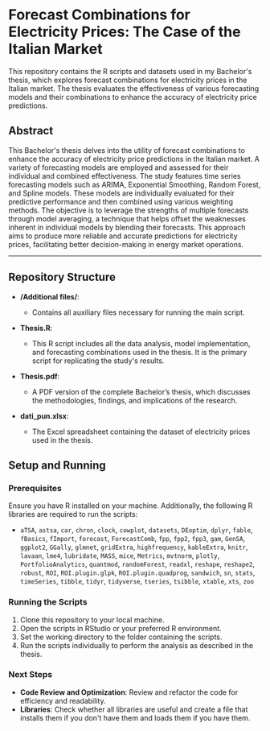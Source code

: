 # Forecast Combinations for Electricity Prices: The Case of the Italian Market

This repository contains the R scripts and datasets used in my Bachelor's thesis, which explores forecast combinations for electricity prices in the Italian market. The thesis evaluates the effectiveness of various forecasting models and their combinations to enhance the accuracy of electricity price predictions.

## Abstract
This Bachelor's thesis delves into the utility of forecast combinations to enhance the accuracy of electricity price predictions in the Italian market. A variety of forecasting models are employed and assessed for their individual and combined effectiveness. The study features time series forecasting models such as ARIMA, Exponential Smoothing, Random Forest, and Spline models. These models are individually evaluated for their predictive performance and then combined using various weighting methods. The objective is to leverage the strengths of multiple forecasts through model averaging, a technique that helps offset the weaknesses inherent in individual models by blending their forecasts. This approach aims to produce more reliable and accurate predictions for electricity prices, facilitating better decision-making in energy market operations.

---

## Repository Structure

- **/Additional files/**:
  - Contains all auxiliary files necessary for running the main script.
  
- **Thesis.R**:
  - This R script includes all the data analysis, model implementation, and forecasting combinations used in the thesis. It is the primary script for replicating the study's results.

- **Thesis.pdf**:
  - A PDF version of the complete Bachelor’s thesis, which discusses the methodologies, findings, and implications of the research.

- **dati_pun.xlsx**:
  - The Excel spreadsheet containing the dataset of electricity prices used in the thesis.

## Setup and Running

### Prerequisites

Ensure you have R installed on your machine. Additionally, the following R libraries are required to run the scripts:

- `aTSA`, `astsa`, `car`, `chron`, `clock`, `cowplot`, `datasets`, `DEoptim`, `dplyr`, `fable`, `fBasics`, `fImport`, `forecast`, `ForecastComb`, `fpp`, `fpp2`, `fpp3`, `gam`, `GenSA`, `ggplot2`, `GGally`, `glmnet`, `gridExtra`, `highfrequency`, `kableExtra`, `knitr`, `lavaan`, `lme4`, `lubridate`, `MASS`, `mice`, `Metrics`, `mvtnorm`, `plotly`, `PortfolioAnalytics`, `quantmod`, `randomForest`, `readxl`, `reshape`, `reshape2`, `robust`, `ROI`, `ROI.plugin.glpk`, `ROI.plugin.quadprog`, `sandwich`, `sn`, `stats`, `timeSeries`, `tibble`, `tidyr`, `tidyverse`, `tseries`, `tsibble`, `xtable`, `xts`, `zoo`

### Running the Scripts

1. Clone this repository to your local machine.
2. Open the scripts in RStudio or your preferred R environment.
3. Set the working directory to the folder containing the scripts.
4. Run the scripts individually to perform the analysis as described in the thesis.

### Next Steps
- **Code Review and Optimization**: Review and refactor the code for efficiency and readability.
- **Libraries**: Check whether all libraries are useful and create a file that installs them if you don't have them and loads them if you have them.

